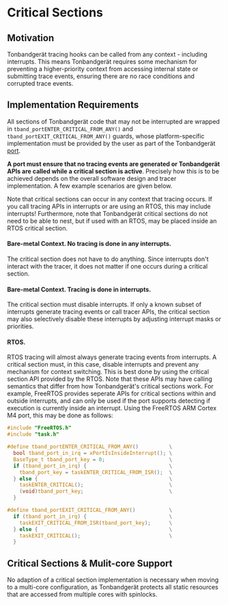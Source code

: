 # Critical Sections

## Motivation

Tonbandgerät tracing hooks can be called from any context - including interrupts. This means Tonbandgerät
requires some mechanism for preventing a higher-priority context from accessing internal state or
submitting trace events, ensuring there are no race conditions and corrupted trace events.

## Implementation Requirements

All sections of Tonbandgerät code that may not be interrupted are wrapped in
`tband_portENTER_CRITICAL_FROM_ANY()` and `tband_portEXIT_CRITICAL_FROM_ANY()` guards,
whose platform-specific implementation must be provided by the user as part of the
Tonbandgerät [port](./porting.md).

**A port must ensure that no tracing events are generated or Tonbandgerät APIs are called
while a critical section is active**. Precisely how this is to be achieved depends on the overall
software design and tracer implementation. A few example scenarios are given below.

Note that critical sections can occur in any context that tracing occurs. If you call tracing APIs in
interrupts or are using an RTOS, this may include interrupts! Furthermore, note that Tonbandgerät
critical sections do not need to be able to nest, but if used with an RTOS, may be placed
inside an RTOS critical section.

#### Bare-metal Context. No tracing is done in any interrupts.

The critical section does not have to do anything. Since interrupts don't interact with the tracer,
it does not matter if one occurs during a critical section.

#### Bare-metal Context. Tracing is done in interrupts.

The critical section must disable interrupts. If only a known subset of interrupts generate tracing
events or call tracer APIs, the critical section may also selectively disable these interrupts by
adjusting interrupt masks or priorities.

#### RTOS.

RTOS tracing will almost always generate tracing events from interrupts. A critical section must,
in this case, disable interrupts and prevent any mechanism for context switching. This is best done
by using the critical section API provided by the RTOS. Note that these APIs may have calling
semantics that differ from how Tonbandgerät's critical sections work. For example, FreeRTOS
provides seperate APIs for critical sections within and outside interrupts, and can only
be used if the port supports detecting if execution is currently inside an interrupt. Using the
FreeRTOS ARM Cortex M4 port, this may be done as follows:

```c
#include "FreeRTOS.h"
#include "task.h"

#define tband_portENTER_CRITICAL_FROM_ANY()          \
  bool tband_port_in_irq = xPortIsInsideInterrupt(); \
  BaseType_t tband_port_key = 0;                     \
  if (tband_port_in_irq) {                           \
    tband_port_key = taskENTER_CRITICAL_FROM_ISR();  \
  } else {                                           \
    taskENTER_CRITICAL();                            \
    (void)tband_port_key;                            \
  }

#define tband_portEXIT_CRITICAL_FROM_ANY()           \
  if (tband_port_in_irq) {                           \
    taskEXIT_CRITICAL_FROM_ISR(tband_port_key);      \
  } else {                                           \
    taskEXIT_CRITICAL();                             \
  }
```

## Critical Sections & Mulit-core Support

No adaption of a critical section implementation is necessary when moving to a multi-core configuration,
as Tonbandgerät protects all static resources that are accessed from multiple cores with spinlocks.
